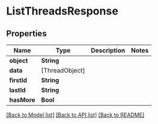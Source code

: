 # ListThreadsResponse

## Properties
Name | Type | Description | Notes
------------ | ------------- | ------------- | -------------
**object** | **String** |  | 
**data** | [ThreadObject] |  | 
**firstId** | **String** |  | 
**lastId** | **String** |  | 
**hasMore** | **Bool** |  | 

[[Back to Model list]](../README.md#documentation-for-models) [[Back to API list]](../README.md#documentation-for-api-endpoints) [[Back to README]](../README.md)


